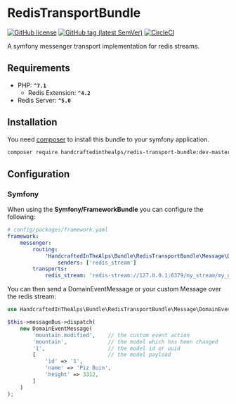 # RedisTransportBundle

[![GitHub license](https://img.shields.io/github/license/handcraftedinthealps/RedisTransportBundle.svg)](https://github.com/handcraftedinthealps/RedisTransportBundle/blob/master/LICENSE)
[![GitHub tag (latest SemVer)](https://img.shields.io/github/tag/handcraftedinthealps/RedisTransportBundle.svg)](https://github.com/handcraftedinthealps/RedisTransportBundle/releases)
[![CircleCI](https://circleci.com/gh/sulu/sulu/tree/develop.svg?style=shield)](https://circleci.com/gh/handcraftedinthealps/RedisTransportBundle/tree/master)

A symfony messenger transport implementation for redis streams.

## Requirements

 - PHP: **`^7.1`**
    - Redis Extension: **`^4.2`**
 - Redis Server: **`^5.0`**

## Installation

You need [composer](https://getcomposer.org) to install this bundle to your symfony application.

```bash
composer require handcraftedinthealps/redis-transport-bundle:dev-master
```

## Configuration

### Symfony

When using the **Symfony/FrameworkBundle** you can configure the following:

```yaml
# config/packages/framework.yaml
framework:
    messenger:
        routing:
            'HandcraftedInTheAlps\Bundle\RedisTransportBundle\Message\DomainEventMessage':
                senders: ['redis_stream']
        transports:
            redis_stream: 'redis-stream://127.0.0.1:6379/my_stream/my_group/my_consumer'
```

You can then send a DomainEventMessage or your custom Message over the redis stream:

```php
use HandcraftedInTheAlps\Bundle\RedisTransportBundle\Message\DomainEventMessage;

$this->messageBus->dispatch(
    new DomainEventMessage(
        'mountain.modified',    // the custom event action
        'mountain',             // the model which has been changed
        '1',                    // the model id or uuid
        [                       // the model payload
            'id' => '1',
            'name' => 'Piz Buin',
            'height' => 3312,
        ]
    )
);
```
